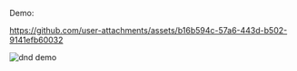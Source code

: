 Demo:

https://github.com/user-attachments/assets/b16b594c-57a6-443d-b502-9141efb60032

![dnd demo](https://github.com/user-attachments/assets/e3530a7b-d3cd-4e3f-8673-1f81d9a8ec6c)
